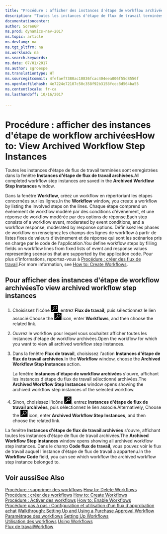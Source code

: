 ```yaml
---
title: "Procédure : afficher des instances d'étape de workflow archivées"
description: "Toutes les instances d'étape de flux de travail terminées sont enregistrées dans la fenêtre **Instances d'étape de flux de travail archivées**."
documentationcenter: 
author: SorenGP
ms.prod: dynamics-nav-2017
ms.topic: article
ms.devlang: na
ms.tgt_pltfrm: na
ms.workload: na
ms.search.keywords: 
ms.date: 07/01/2017
ms.author: sgroespe
ms.translationtype: HT
ms.sourcegitcommit: 4fefaef7380ac10836fcac404eea006f55d8556f
ms.openlocfilehash: 4e7224e72107c50c358f92b3158fccc8d564ba55
ms.contentlocale: fr-ca
ms.lasthandoff: 10/16/2017

---
```

# <a name="how-to-view-archived-workflow-step-instances"></a><span data-ttu-id="1874f-103">Procédure : afficher des instances d'étape de workflow archivées</span><span class="sxs-lookup"><span data-stu-id="1874f-103">How to: View Archived Workflow Step Instances</span></span>
<span data-ttu-id="1874f-104">Toutes les instances d'étape de flux de travail terminées sont enregistrées dans la fenêtre **Instances d'étape de flux de travail archivées**.</span><span class="sxs-lookup"><span data-stu-id="1874f-104">All completed workflow step instances are saved in the **Archived Workflow Step Instances** window.</span></span>  

 <span data-ttu-id="1874f-105">Dans la fenêtre **Workflow**, créez un workflow en répertoriant les étapes concernées sur les lignes.</span><span class="sxs-lookup"><span data-stu-id="1874f-105">In the **Workflow** window, you create a workflow by listing the involved steps on the lines.</span></span> <span data-ttu-id="1874f-106">Chaque étape comprend un événement de workflow modéré par des conditions d'événement, et une réponse de workflow modérée par des options de réponse.</span><span class="sxs-lookup"><span data-stu-id="1874f-106">Each step consists of a workflow event, moderated by event conditions, and a workflow response, moderated by response options.</span></span> <span data-ttu-id="1874f-107">Définissez les phases de workflow en renseignez les champs des lignes de workflow à partir de listes fixes de valeurs d'événement et de réponse qui sont les scénarios pris en charge par le code de l'application.</span><span class="sxs-lookup"><span data-stu-id="1874f-107">You define workflow steps by filling fields on workflow lines from fixed lists of event and response values representing scenarios that are supported by the application code.</span></span> <span data-ttu-id="1874f-108">Pour plus d'informations, reportez\-vous à [Procédure : créer des flux de travail](across-how-to-create-workflows.md).</span><span class="sxs-lookup"><span data-stu-id="1874f-108">For more information, see [How to: Create Workflows](across-how-to-create-workflows.md).</span></span>  

## <a name="to-view-archived-workflow-step-instances"></a><span data-ttu-id="1874f-109">Pour afficher des instances d'étape de workflow archivées</span><span class="sxs-lookup"><span data-stu-id="1874f-109">To view archived workflow step instances</span></span>  
1.  <span data-ttu-id="1874f-110">Choisissez l'icône ![Page ou rapport pour la recherche](media/ui-search/search_small.png "icône Page ou rapport pour la recherche"), entrez **Flux de travail**, puis sélectionnez le lien associé.</span><span class="sxs-lookup"><span data-stu-id="1874f-110">Choose the ![Search for Page or Report](media/ui-search/search_small.png "Search for Page or Report icon") icon, enter **Workflows**, and then choose the related link.</span></span>  
2.  <span data-ttu-id="1874f-111">Ouvrez le workflow pour lequel vous souhaitez afficher toutes les instances d'étape de workflow archivées.</span><span class="sxs-lookup"><span data-stu-id="1874f-111">Open the workflow for which you want to view all archived workflow step instances.</span></span>  
3.  <span data-ttu-id="1874f-112">Dans la fenêtre **Flux de travail**, choisissez l'action **Instances d'étape de flux de travail archivées**.</span><span class="sxs-lookup"><span data-stu-id="1874f-112">In the **Workflow** window, choose the **Archived Workflow Step Instances** action.</span></span>  

    <span data-ttu-id="1874f-113">La fenêtre **Instances d'étape de workflow archivées** s'ouvre, affichant les instances d'étape du flux de travail sélectionné archivées.</span><span class="sxs-lookup"><span data-stu-id="1874f-113">The **Archived Workflow Step Instances** window opens showing the archived workflow step instances of the selected workflow.</span></span>  
4.  <span data-ttu-id="1874f-114">Sinon, choisissez l'icône ![Page ou rapport pour la recherche](media/ui-search/search_small.png "icône Page ou rapport pour la recherche"), entrez **Instances d'étape de flux de travail archivées**, puis sélectionnez le lien associé.</span><span class="sxs-lookup"><span data-stu-id="1874f-114">Alternatively, Choose the ![Search for Page or Report](media/ui-search/search_small.png "Search for Page or Report icon") icon, enter **Archived Workflow Step Instances**, and then choose the related link.</span></span>  

<span data-ttu-id="1874f-115">La fenêtre **Instances d'étape de flux de travail archivées** s'ouvre, affichant toutes les instances d'étape de flux de travail archivées.</span><span class="sxs-lookup"><span data-stu-id="1874f-115">The **Archived Workflow Step Instances** window opens showing all archived workflow step instances.</span></span> <span data-ttu-id="1874f-116">Dans le champ **Code flux de travail**, vous pouvez voir le flux de travail auquel l'instance d'étape de flux de travail a appartenu.</span><span class="sxs-lookup"><span data-stu-id="1874f-116">In the **Workflow Code** field, you can see which workflow the archived workflow step instance belonged to.</span></span>  

## <a name="see-also"></a><span data-ttu-id="1874f-117">Voir aussi</span><span class="sxs-lookup"><span data-stu-id="1874f-117">See Also</span></span>  
 <span data-ttu-id="1874f-118">[Procédure : supprimer des workflows](across-how-to-delete-workflows.md) </span><span class="sxs-lookup"><span data-stu-id="1874f-118">[How to: Delete Workflows](across-how-to-delete-workflows.md) </span></span>  
 <span data-ttu-id="1874f-119">[Procédure : créer des workflows](across-how-to-create-workflows.md) </span><span class="sxs-lookup"><span data-stu-id="1874f-119">[How to: Create Workflows](across-how-to-create-workflows.md) </span></span>  
 <span data-ttu-id="1874f-120">[Procédure : Activer des workflows](across-how-to-enable-workflows.md) </span><span class="sxs-lookup"><span data-stu-id="1874f-120">[How to: Enable Workflows](across-how-to-enable-workflows.md) </span></span>  
 <span data-ttu-id="1874f-121">[Procédure pas à pas : Configuration et utilisation d'un flux d'approbation achat](walkthrough-setting-up-and-using-a-purchase-approval-workflow.md) </span><span class="sxs-lookup"><span data-stu-id="1874f-121">[Walkthrough: Setting Up and Using a Purchase Approval Workflow](walkthrough-setting-up-and-using-a-purchase-approval-workflow.md) </span></span>  
 <span data-ttu-id="1874f-122">[Paramétrage des workflows](across-set-up-workflows.md) </span><span class="sxs-lookup"><span data-stu-id="1874f-122">[Setting Up Workflows](across-set-up-workflows.md) </span></span>  
 <span data-ttu-id="1874f-123">[Utilisation des workflows](across-use-workflows.md) </span><span class="sxs-lookup"><span data-stu-id="1874f-123">[Using Workflows](across-use-workflows.md) </span></span>  
 [<span data-ttu-id="1874f-124">Flux de travail</span><span class="sxs-lookup"><span data-stu-id="1874f-124">Workflow</span></span>](across-workflow.md)

